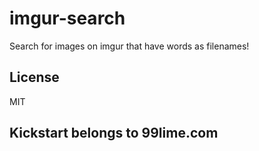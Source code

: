 # imgur-search

Search for images on imgur that have words as filenames!

## License
MIT

## Kickstart belongs to 99lime.com
